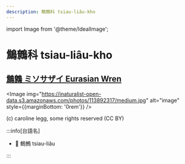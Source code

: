```yaml
---
description: 鷦鷯科 tsiau-liâu-kho
---
```


import Image from '@theme/IdealImage';

# 鷦鷯科 tsiau-liâu-kho

## [鷦鷯 ミソサザイ Eurasian Wren](https://ebird.org/species/taiwrb1)

<Image img="https://inaturalist-open-data.s3.amazonaws.com/photos/113892317/medium.jpg" alt="image" style={{marginBottom: '0rem'}} />

<p className="image-caption">
(c) caroline legg, some rights reserved (CC BY)
</p>

:::info[台語名]

- 🎯 鷦鷯 tsiau-liâu

:::
